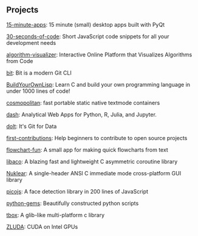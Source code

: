 ## Projects
[15-minute-apps](https://github.com/learnpyqt/15-minute-apps): 15 minute (small) desktop apps built with PyQt

[30-seconds-of-code](https://github.com/30-seconds/30-seconds-of-code): Short JavaScript code snippets for all your development needs

[algorithm-visualizer](https://github.com/algorithm-visualizer/algorithm-visualizer): Interactive Online Platform that Visualizes Algorithms from Code

[bit](https://github.com/chriswalz/bit): Bit is a modern Git CLI

[BuildYourOwnLisp](https://github.com/orangeduck/BuildYourOwnLisp): Learn C and build your own programming language in under 1000 lines of code!

[cosmopolitan](https://github.com/jart/cosmopolitan): fast portable static native textmode containers

[dash](https://github.com/plotly/dash): Analytical Web Apps for Python, R, Julia, and Jupyter.

[dolt](https://github.com/dolthub/dolt): It's Git for Data

[first-contributions](https://github.com/firstcontributions/first-contributions): Help beginners to contribute to open source projects

[flowchart-fun](https://github.com/tone-row/flowchart-fun): A small app for making quick flowcharts from text

[libaco](https://github.com/hnes/libaco): A blazing fast and lightweight C asymmetric coroutine library

[Nuklear](https://github.com/Immediate-Mode-UI/Nuklear): A single-header ANSI C immediate mode cross-platform GUI library

[picojs](https://github.com/nenadmarkus/picojs): A face detection library in 200 lines of JavaScript

[python-gems](https://github.com/RealHacker/python-gems): Beautifully constructed python scripts

[tbox](https://github.com/tboox/tbox): A glib-like multi-platform c library

[ZLUDA](https://github.com/vosen/ZLUDA): CUDA on Intel GPUs

